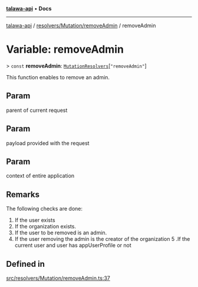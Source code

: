 [**talawa-api**](../../../../README.md) • **Docs**

***

[talawa-api](../../../../modules.md) / [resolvers/Mutation/removeAdmin](../README.md) / removeAdmin

# Variable: removeAdmin

\> `const` **removeAdmin**: [`MutationResolvers`](../../../../types/generatedGraphQLTypes/type-aliases/MutationResolvers.md)\[`"removeAdmin"`\]

This function enables to remove an admin.

## Param

parent of current request

## Param

payload provided with the request

## Param

context of entire application

## Remarks

The following checks are done:
1. If the user exists
2. If the organization exists.
3. If the user to be removed is an admin.
4. If the user removing the admin is the creator of the organization
5 .If the current user and user has appUserProfile or not

## Defined in

[src/resolvers/Mutation/removeAdmin.ts:37](https://github.com/PalisadoesFoundation/talawa-api/blob/7fc9f13527dc6ead651f268e58527dcc279b95bc/src/resolvers/Mutation/removeAdmin.ts#L37)
